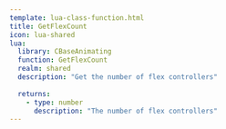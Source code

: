 ```yaml
---
template: lua-class-function.html
title: GetFlexCount
icon: lua-shared
lua:
  library: CBaseAnimating
  function: GetFlexCount
  realm: shared
  description: "Get the number of flex controllers"
  
  returns:
    - type: number
      description: "The number of flex controllers"
---
```

